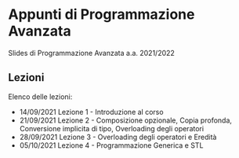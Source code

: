 # Appunti di Programmazione Avanzata

Slides di Programmazione Avanzata a.a. 2021/2022

## Lezioni

Elenco delle lezioni:
- 14/09/2021 Lezione 1 - Introduzione al corso
- 21/09/2021 Lezione 2 - Composizione opzionale, Copia profonda, Conversione implicita di tipo, Overloading degli operatori
- 28/09/2021 Lezione 3 - Overloading degli operatori e Eredità
- 05/10/2021 Lezione 4 - Programmazione Generica e STL
